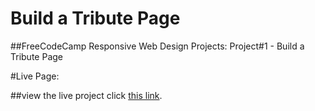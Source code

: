 # Build a Tribute Page

##FreeCodeCamp Responsive Web Design Projects: Project#1 - Build a Tribute Page

#Live Page:

##view the live project click [this link](https://mitalishah.github.io/Build-a-Tribute-Page/).
